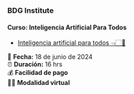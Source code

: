 ### BDG Institute

#### Curso: Inteligencia Artificial Para Todos
* [Inteligencia artificial para todos 👈🏻💛](https://bdginstitute.edu.co/inteligencia-artificial-para-todos/)

📅 **Fecha:** 18 de junio de 2024  <br>
⏰ **Duración:** 16 hrs <br>
💰 **Facilidad de pago** <br>
👩‍💻 **Modalidad virtual** <br>


